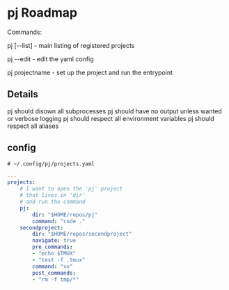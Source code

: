 # pj Roadmap

Commands:

pj [--list]
    - main listing of registered projects

pj --edit
    - edit the yaml config

pj projectname
    - set up the project and run the entrypoint


## Details

pj should disown all subprocesses
pj should have no output unless wanted or verbose logging
pj should respect all environment variables
pj should respect all aliases

## config

`# ~/.config/pj/projects.yaml`

```yaml
---
projects:
    # I want to open the 'pj' project
    # that lives in 'dir'
    # and run the command
    pj:
        dir: "$HOME/repos/pj"
        command: "code ."
    secondproject:
        dir: "$HOME/repos/secondproject"
        navigate: true
        pre_commands:
        - "echo $TMUX"
        - "test -f .tmux"
        command: "vv"
        post_commands:
        - "rm -f tmp/*"
```
